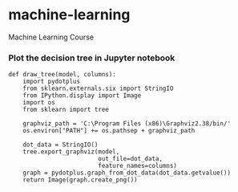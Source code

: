 # machine-learning
Machine Learning Course


### Plot the decision tree in Jupyter notebook
```
def draw_tree(model, columns):
    import pydotplus
    from sklearn.externals.six import StringIO
    from IPython.display import Image
    import os
    from sklearn import tree
    
    graphviz_path = 'C:\Program Files (x86)\Graphviz2.38/bin/'
    os.environ["PATH"] += os.pathsep + graphviz_path

    dot_data = StringIO()
    tree.export_graphviz(model,
                         out_file=dot_data,
                         feature_names=columns)
    graph = pydotplus.graph_from_dot_data(dot_data.getvalue())  
    return Image(graph.create_png())
```
